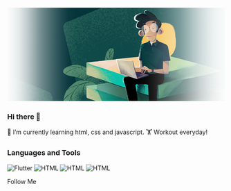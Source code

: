 ![Header](https://github.com/Solod-S/Solod-S/blob/main/assets/full2.png)

### Hi there 👋

🌱 I’m currently learning html, css and javascript.
🏋️ Workout everyday!

### Languages and Tools

![Flutter](https://img.shields.io/badge/-JS-05343A?style=for-the-badge&logo=javascript&logoColor=50886C)
![HTML](https://img.shields.io/badge/-CSS-05343A?style=for-the-badge&logo=CSS3&logoColor=F4CA16)
![HTML](https://img.shields.io/badge/-HTML-05343A?style=for-the-badge&logo=html5&logoColor=EB4C42)
![HTML](https://img.shields.io/badge/-HTML-05343A?style=for-the-badge&logo=html5&logoColor=EB4C42)

Follow Me

<!--
### Hi there 👋
**Solod-S/Solod-S** is a ✨ _special_ ✨ repository because its `README.md` (this file) appears on your GitHub profile.

Here are some ideas to get you started:

- 🔭 I’m currently working on ...
- 🌱 I’m currently learning ...
- 👯 I’m looking to collaborate on ...
- 🤔 I’m looking for help with ...
- 💬 Ask me about ...
- 📫 How to reach me: ...
- 😄 Pronouns: ...
- ⚡ Fun fact: ...
-->
